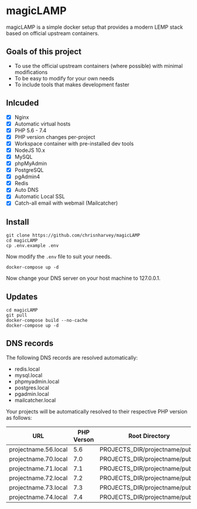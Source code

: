# magicLAMP

magicLAMP is a simple docker setup that provides a modern LEMP stack based on official upstream containers.

## Goals of this project

- To use the official upstream containers (where possible) with minimal modifications
- To be easy to modify for your own needs
- To include tools that makes development faster

## Inlcuded

- [x] Nginx
- [x] Automatic virtual hosts
- [x] PHP 5.6 - 7.4
- [x] PHP version changes per-project
- [x] Workspace container with pre-installed dev tools
- [x] NodeJS 10.x
- [x] MySQL
- [x] phpMyAdmin
- [x] PostgreSQL
- [x] pgAdmin4
- [x] Redis
- [x] Auto DNS
- [x] Automatic Local SSL
- [x] Catch-all email with webmail (Mailcatcher)

## Install

```
git clone https://github.com/chrisnharvey/magicLAMP
cd magicLAMP
cp .env.example .env
```

Now modify the ```.env``` file to suit your needs.

```
docker-compose up -d
```

Now change your DNS server on your host machine to 127.0.0.1.

## Updates

```
cd magicLAMP
git pull
docker-compose build --no-cache
docker-compose up -d
```

## DNS records

The following DNS records are resolved automatically:

- redis.local
- mysql.local
- phpmyadmin.local
- postgres.local
- pgadmin.local
- mailcatcher.local

Your projects will be automatically resolved to their respective PHP version as follows:

| URL                  | PHP Verson | Root Directory                  |
| -------------------- | ---------- | ------------------------------- |
| projectname.56.local | 5.6        | PROJECTS_DIR/projectname/public |
| projectname.70.local | 7.0        | PROJECTS_DIR/projectname/public |
| projectname.71.local | 7.1        | PROJECTS_DIR/projectname/public |
| projectname.72.local | 7.2        | PROJECTS_DIR/projectname/public |
| projectname.73.local | 7.3        | PROJECTS_DIR/projectname/public |
| projectname.74.local | 7.4        | PROJECTS_DIR/projectname/public |
